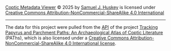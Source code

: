 [Coptic Metadata Viewer](https://github.com/sjhuskey/coptic_metadata_viewer) © 2025 by [Samuel J. Huskey](https://sjhuskey.info/) is licensed under [Creative Commons Attribution-NonCommercial-ShareAlike 4.0 International](https://creativecommons.org/licenses/by-nc-sa/4.0/)<img src="https://mirrors.creativecommons.org/presskit/icons/cc.svg" alt="" style="max-width: 1em;max-height:1em;margin-left: .2em;"><img src="https://mirrors.creativecommons.org/presskit/icons/by.svg" alt="" style="max-width: 1em;max-height:1em;margin-left: .2em;"><img src="https://mirrors.creativecommons.org/presskit/icons/nc.svg" alt="" style="max-width: 1em;max-height:1em;margin-left: .2em;"><img src="https://mirrors.creativecommons.org/presskit/icons/sa.svg" alt="" style="max-width: 1em;max-height:1em;margin-left: .2em;">

***

The data for this project were pulled from the [API](https://atlas.paths-erc.eu/api) of the project [Tracking Papyrus and Parchment Paths: An Archaeological Atlas of Coptic Literature](https://atlas.paths-erc.eu/) (PAThs), which is also licensed under a [Creative Commons Attribution-NonCommercial-ShareAlike 4.0 International license](https://creativecommons.org/licenses/by-nc-sa/4.0/).